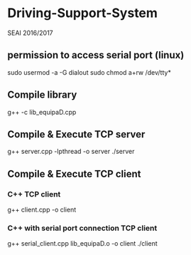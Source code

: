 # Driving-Support-System
SEAI 2016/2017

## permission to access serial port (linux)
sudo usermod -a -G dialout <username>
sudo chmod a+rw /dev/tty*

## Compile library
g++ -c lib_equipaD.cpp

## Compile & Execute TCP server
g++ server.cpp -lpthread -o server
./server <port>

## Compile & Execute TCP client
### C++ TCP client
g++ client.cpp -o client
### C++ with serial port connection TCP client
g++ serial_client.cpp lib_equipaD.o -o client
./client <host> <port>

